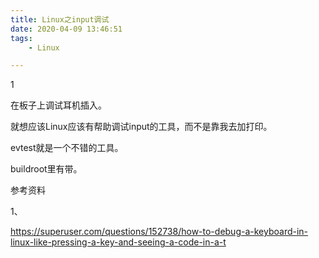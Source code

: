 ```yaml
---
title: Linux之input调试
date: 2020-04-09 13:46:51
tags:
	- Linux

---
```


1

在板子上调试耳机插入。

就想应该Linux应该有帮助调试input的工具，而不是靠我去加打印。

evtest就是一个不错的工具。

buildroot里有带。

参考资料

1、

https://superuser.com/questions/152738/how-to-debug-a-keyboard-in-linux-like-pressing-a-key-and-seeing-a-code-in-a-t